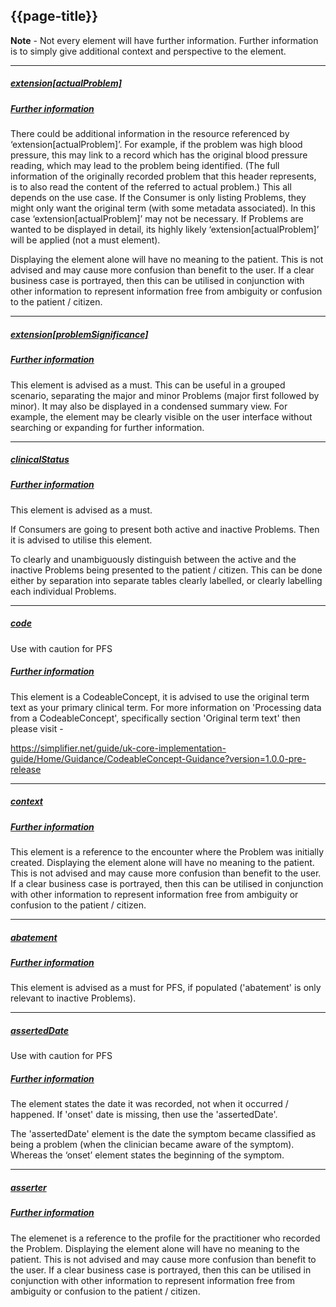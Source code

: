 ## {{page-title}}

<div class="nhsd-a-box nhsd-a-box--bg-light-blue nhsd-!t-margin-bottom-6 nhsd-t-body">
<p><b>Note</b> - Not every element will have further information. Further information is to simply give additional context and perspective to the element.
</div>

---

<h5><ins>extension[actualProblem]</ins></h5>

<span class="fas fa-check-circle text-success fa-lg"></span>

<h5><ins>Further information</ins></h5>

<p>There could be additional information in the resource referenced by ‘extension[actualProblem]’. For example, if the problem was high blood pressure, this may link to a record which has the original blood pressure reading, which may lead to the problem being identified. (The full information of the originally recorded problem that this header represents, is to also read the content of the referred to actual problem.)
This all depends on the use case. If the Consumer is only listing Problems, they might only want the original term (with some metadata associated). In this case ‘extension[actualProblem]’ may not be necessary. If Problems are wanted to be displayed in detail, its highly likely ‘extension[actualProblem]’ will be applied (not a must element). 

Displaying the element alone will have no meaning to the patient. This is not advised and may cause more confusion than benefit to the user. If a clear business case is portrayed, then this can be utilised in conjunction with other information to represent information free from ambiguity or confusion to the patient / citizen.</p>

---

<h5><ins>extension[problemSignificance]</ins></h5>

<span class="fas fa-check-circle text-success fa-lg"></span>

<h5><ins>Further information</ins></h5>

<p>This element is advised as a must. This can be useful in a grouped scenario, separating the major and minor Problems (major first followed by minor). It may also be displayed in a condensed summary view. For example, the element may be clearly visible on the user interface without searching or expanding for further information.</p>

---

<h5><ins>clinicalStatus</ins></h5>

<span class="fas fa-check-circle text-success fa-lg"></span>

<h5><ins>Further information</ins></h5>

<p>This element is advised as a must. 

If Consumers are going to present both active and inactive Problems. Then it is advised to utilise this element. 

To clearly and unambiguously distinguish between the active and the inactive Problems being presented to the patient / citizen. This can be done either by separation into separate tables clearly labelled, or clearly labelling each individual Problems.</p>

---

<h5><ins>code</ins></h5>

<span class="fas fa-exclamation-circle text-warning fa-lg" title="Use with caution"></span> Use with caution for PFS

<h5><ins>Further information</ins></h5>

<p>This element is a CodeableConcept, it is advised to use the original term text as your primary clinical term. For more information on 'Processing data from a CodeableConcept', specifically section 'Original term text' then please visit -

https://simplifier.net/guide/uk-core-implementation-guide/Home/Guidance/CodeableConcept-Guidance?version=1.0.0-pre-release</p>

---

<h5><ins>context</ins></h5>

<span class="fas fa-check-circle text-success fa-lg"></span>

<h5><ins>Further information</ins></h5>

<p>This element is a reference to the encounter where the Problem was initially created. Displaying the element alone will have no meaning to the patient. This is not advised and may cause more confusion than benefit to the user. If a clear business case is portrayed, then this can be utilised in conjunction with other information to represent information free from ambiguity or confusion to the patient / citizen.</p>

---

<h5><ins>abatement</ins></h5>

<span class="fas fa-check-circle text-success fa-lg"></span>

<h5><ins>Further information</ins></h5>

<p>This element is advised as a must for PFS, if populated ('abatement' is only relevant to inactive Problems).</p>

---

<h5><ins>assertedDate</ins></h5>

<span class="fas fa-exclamation-circle text-warning fa-lg" title="Use with caution"></span> Use with caution for PFS

<h5><ins>Further information</ins></h5>

<p>The element states the date it was recorded, not when it occurred / happened. If 'onset' date is missing, then use the 'assertedDate'.

The 'assertedDate' element is the date the symptom became classified as being a problem (when the clinician became aware of the symptom). Whereas the ‘onset’ element states the beginning of the symptom. </p>

---

<h5><ins>asserter</ins></h5>

<span class="fas fa-check-circle text-success fa-lg"></span>

<h5><ins>Further information</ins></h5>

<p>The elemenet is a reference to the profile for the practitioner who recorded the Problem. Displaying the element alone will have no meaning to the patient. This is not advised and may cause more confusion than benefit to the user. If a clear business case is portrayed, then this can be utilised in conjunction with other information to represent information free from ambiguity or confusion to the patient / citizen.</p>